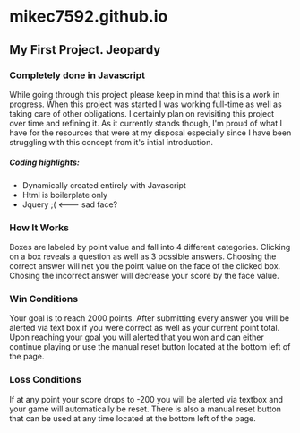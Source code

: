 # mikec7592.github.io

## My First Project.  Jeopardy

### Completely done in Javascript

While going through this project please keep in mind that this is a work in progress.  When this project was started I was working full-time as well as taking care of other obligations.  I certainly plan on revisiting this project over time and refining it.  As it currently stands though, I'm proud of what I have for the resources that were at my disposal especially since I have been struggling with this concept from it's intial introduction.

##### Coding highlights:
- Dynamically created entirely with Javascript
- Html is boilerplate only
- Jquery ;(   <--- sad face?


### How It Works
Boxes are labeled by point value and fall into 4 different categories.  Clicking on a box reveals a question as well as 3 possible answers.  Choosing the correct answer will net you the point value on the face of the clicked box.  Chosing the incorrect answer will decrease your score by the face value.


### Win Conditions

Your goal is to reach 2000 points.  After submitting every answer you will be alerted via text box if you were correct as well as your current point total.  Upon reaching your goal you will alerted that you won and can either continue playing or use the manual reset button located at the bottom left of the page.

### Loss Conditions

If at any point your score drops to -200 you will be alerted via textbox and your game will automatically be reset.  There is also a manual reset button that can be used at any time located at the bottom left of the page.

